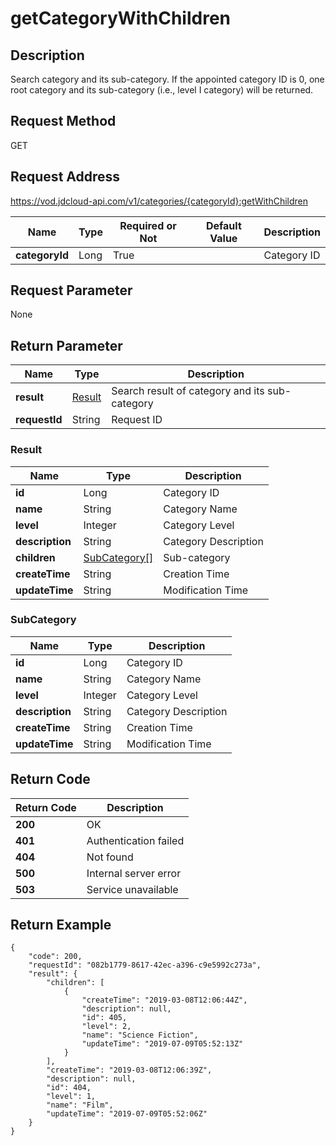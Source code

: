 # getCategoryWithChildren


## Description
Search category and its sub-category. If the appointed category ID is 0, one root category and its sub-category (i.e., level I category) will be returned.

## Request Method
GET

## Request Address
https://vod.jdcloud-api.com/v1/categories/{categoryId}:getWithChildren

|Name|Type|Required or Not|Default Value|Description|
|---|---|---|---|---|
|**categoryId**|Long|True| |Category ID|

## Request Parameter
None


## Return Parameter
|Name|Type|Description|
|---|---|---|
|**result**|[Result](getcategorywithchildren#result)|Search result of category and its sub-category|
|**requestId**|String|Request ID|

### <div id="result">Result</div>
|Name|Type|Description|
|---|---|---|
|**id**|Long|Category ID|
|**name**|String|Category Name|
|**level**|Integer|Category Level|
|**description**|String|Category Description|
|**children**|[SubCategory[]](getcategorywithchildren#subcategory)|Sub-category|
|**createTime**|String|Creation Time|
|**updateTime**|String|Modification Time|
### <div id="subcategory">SubCategory</div>
|Name|Type|Description|
|---|---|---|
|**id**|Long|Category ID|
|**name**|String|Category Name|
|**level**|Integer|Category Level|
|**description**|String|Category Description|
|**createTime**|String|Creation Time|
|**updateTime**|String|Modification Time|

## Return Code
|Return Code|Description|
|---|---|
|**200**|OK|
|**401**|Authentication failed|
|**404**|Not found|
|**500**|Internal server error|
|**503**|Service unavailable|
## Return Example
```
{
    "code": 200, 
    "requestId": "082b1779-8617-42ec-a396-c9e5992c273a", 
    "result": {
        "children": [
            {
                "createTime": "2019-03-08T12:06:44Z", 
                "description": null, 
                "id": 405, 
                "level": 2, 
                "name": "Science Fiction", 
                "updateTime": "2019-07-09T05:52:13Z"
            }
        ], 
        "createTime": "2019-03-08T12:06:39Z", 
        "description": null, 
        "id": 404, 
        "level": 1, 
        "name": "Film", 
        "updateTime": "2019-07-09T05:52:06Z"
    }
}
```
